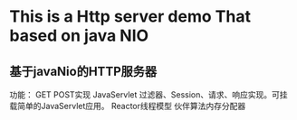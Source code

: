 # This is a Http server demo  That based on java NIO

## 基于javaNio的HTTP服务器

功能：
GET POST实现
JavaServlet 过滤器、Session、请求、响应实现。可挂载简单的JavaServlet应用。
Reactor线程模型
伙伴算法内存分配器
